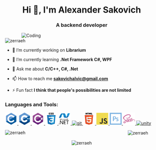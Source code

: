  
 <h1 align="center">Hi 👋, I'm Alexander Sakovich</h1>
<h3 align="center">A backend developer</h3>
<img align="right" alt="Coding" width="450" src="https://media4.giphy.com/media/qgQUggAC3Pfv687qPC/giphy.gif";">
<p align="left"> <img src="https://komarev.com/ghpvc/?username=zerraeh&label=Profile%20views&color=0e75b6&style=flat" alt="zerraeh" /> </p>

- 🔭 I’m currently working on **Librarium**

- 🌱 I’m currently learning **.Net Framework C#, WPF**

- 💬 Ask me about **C/C++, C#, .Net**

- 📫 How to reach me **sakovichalvic@gmail.com**

- ⚡ Fun fact **I think that people's possibilities are not limited**



<h3 align="left">Languages and Tools:</h3>
<p align="left"> <a href="https://www.cprogramming.com/" target="_blank" rel="noreferrer"> <img src="https://raw.githubusercontent.com/devicons/devicon/master/icons/c/c-original.svg" alt="c" width="40" height="40"/> </a> <a href="https://www.w3schools.com/cpp/" target="_blank" rel="noreferrer"> <img src="https://raw.githubusercontent.com/devicons/devicon/master/icons/cplusplus/cplusplus-original.svg" alt="cplusplus" width="40" height="40"/> </a> <a href="https://www.w3schools.com/cs/" target="_blank" rel="noreferrer"> <img src="https://raw.githubusercontent.com/devicons/devicon/master/icons/csharp/csharp-original.svg" alt="csharp" width="40" height="40"/> </a> <a href="https://www.w3schools.com/css/" target="_blank" rel="noreferrer"> <img src="https://raw.githubusercontent.com/devicons/devicon/master/icons/css3/css3-original-wordmark.svg" alt="css3" width="40" height="40"/> </a> <a href="https://dotnet.microsoft.com/" target="_blank" rel="noreferrer"> <img src="https://raw.githubusercontent.com/devicons/devicon/master/icons/dot-net/dot-net-original-wordmark.svg" alt="dotnet" width="40" height="40"/> </a> <a href="https://git-scm.com/" target="_blank" rel="noreferrer"> <img src="https://www.vectorlogo.zone/logos/git-scm/git-scm-icon.svg" alt="git" width="40" height="40"/> </a> <a href="https://www.w3.org/html/" target="_blank" rel="noreferrer"> <img src="https://raw.githubusercontent.com/devicons/devicon/master/icons/html5/html5-original-wordmark.svg" alt="html5" width="40" height="40"/> </a> <a href="https://developer.mozilla.org/en-US/docs/Web/JavaScript" target="_blank" rel="noreferrer"> <img src="https://raw.githubusercontent.com/devicons/devicon/master/icons/javascript/javascript-original.svg" alt="javascript" width="40" height="40"/> </a> <a href="https://www.photoshop.com/en" target="_blank" rel="noreferrer"> <img src="https://raw.githubusercontent.com/devicons/devicon/master/icons/photoshop/photoshop-line.svg" alt="photoshop" width="40" height="40"/> </a> <a href="https://sass-lang.com" target="_blank" rel="noreferrer"> <img src="https://raw.githubusercontent.com/devicons/devicon/master/icons/sass/sass-original.svg" alt="sass" width="40" height="40"/> </a> <a href="https://unity.com/" target="_blank" rel="noreferrer"> <img src="https://www.vectorlogo.zone/logos/unity3d/unity3d-icon.svg" alt="unity" width="40" height="40"/> </a> </p>

<p><img align="left" src="https://github-readme-stats.vercel.app/api/top-langs?username=zerraeh&show_icons=true&locale=en&layout=compact" alt="zerraeh" width="400"/></p>

<p>&nbsp;<img align="center" src="https://github-readme-stats.vercel.app/api?username=zerraeh&show_icons=true&locale=en" alt="zerraeh" width="455"/></p>

<p align="center"><img align="center" src="https://github-readme-streak-stats.herokuapp.com/?user=zerraeh&" alt="zerraeh" width="400"/></p>
